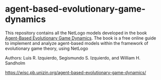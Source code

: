# agent-based-evolutionary-game-dynamics
This repository contains all the NetLogo models developed in the book [Agent-Based Evolutionary Game Dynamics](https://wisc.pb.unizin.org/agent-based-evolutionary-game-dynamics/). 
The book is a free online guide to implement and analyze agent-based models within the framework of evolutionary game theory, using NetLogo

Authors: Luis R. Izquierdo, Segismundo S. Izquierdo, and William H. Sandholm

https://wisc.pb.unizin.org/agent-based-evolutionary-game-dynamics/
